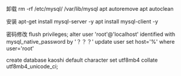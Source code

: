 卸载
rm -rf /etc/mysql/ /var/lib/mysql
apt autoremove 
apt autoclean

安装
apt-get install mysql-server -y
apt install mysql-client -y


密码修改
flush privileges;
alter user 'root'@'localhost' identified  with  mysql_native_password by '？？？'
update user set host='%' where user='root'


create database kaoshi default character set utf8mb4 collate utf8mb4_unicode_ci;
